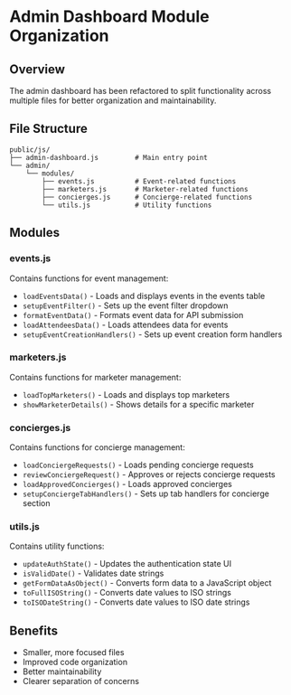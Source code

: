 # Admin Dashboard Module Organization

## Overview
The admin dashboard has been refactored to split functionality across multiple files for better organization and maintainability.

## File Structure

```
public/js/
├── admin-dashboard.js         # Main entry point 
└── admin/
    └── modules/
        ├── events.js          # Event-related functions
        ├── marketers.js       # Marketer-related functions
        ├── concierges.js      # Concierge-related functions
        └── utils.js           # Utility functions
```

## Modules

### events.js
Contains functions for event management:
- `loadEventsData()` - Loads and displays events in the events table
- `setupEventFilter()` - Sets up the event filter dropdown
- `formatEventData()` - Formats event data for API submission
- `loadAttendeesData()` - Loads attendees data for events
- `setupEventCreationHandlers()` - Sets up event creation form handlers

### marketers.js
Contains functions for marketer management:
- `loadTopMarketers()` - Loads and displays top marketers
- `showMarketerDetails()` - Shows details for a specific marketer

### concierges.js
Contains functions for concierge management:
- `loadConciergeRequests()` - Loads pending concierge requests
- `reviewConciergeRequest()` - Approves or rejects concierge requests
- `loadApprovedConcierges()` - Loads approved concierges
- `setupConciergeTabHandlers()` - Sets up tab handlers for concierge section

### utils.js
Contains utility functions:
- `updateAuthState()` - Updates the authentication state UI
- `isValidDate()` - Validates date strings
- `getFormDataAsObject()` - Converts form data to a JavaScript object
- `toFullISOString()` - Converts date values to ISO strings
- `toISODateString()` - Converts date values to ISO date strings

## Benefits
- Smaller, more focused files
- Improved code organization
- Better maintainability
- Clearer separation of concerns
